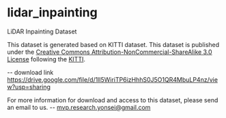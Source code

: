 # lidar_inpainting
LiDAR Inpainting Dataset

This dataset is generated based on KITTI dataset.
This dataset is published under the <a href="https://creativecommons.org/licenses/by-nc-sa/3.0/" target="_blank">Creative Commons Attribution-NonCommercial-ShareAlike 3.0 License</a> following the <a href="http://www.cvlibs.net/datasets/kitti/index.php" target="_blank">KITTI</a>.

-- download link
https://drive.google.com/file/d/1ll5WiriTP6izHhhS0J5O1QR4MbuLP4nz/view?usp=sharing



For more information for download and access to this dataset, please send an email to us.
-- mvp.research.yonsei@gmail.com


